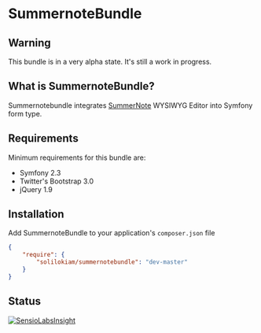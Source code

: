 SummernoteBundle
================
Warning
-------
This bundle is in a very alpha state. It's still a work in progress.

What is SummernoteBundle?
-------------------------
Summernotebundle integrates [SummerNote](http://hackerwins.github.io/summernote/) WYSIWYG Editor into Symfony form type.

Requirements
------------
Minimum requirements for this bundle are:
- Symfony 2.3
- Twitter's Bootstrap 3.0
- jQuery 1.9

Installation
------------
Add SummernoteBundle to your application's `composer.json` file

```json
{
    "require": {
        "solilokiam/summernotebundle": "dev-master"
    }
}
```

Status
------
[![SensioLabsInsight](https://insight.sensiolabs.com/projects/5ac190d8-368d-463e-bdcf-eb414242de47/big.png)](https://insight.sensiolabs.com/projects/5ac190d8-368d-463e-bdcf-eb414242de47)


